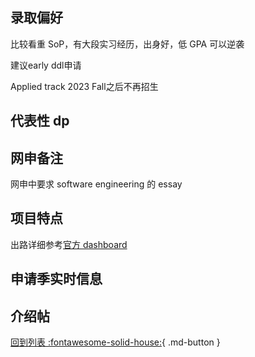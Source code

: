 ## 录取偏好

比较看重 SoP，有大段实习经历，出身好，低 GPA 可以逆袭

建议early ddl申请

Applied track 2023 Fall之后不再招生

## 代表性 dp

## 网申备注

网申中要求 software engineering 的 essay

## 项目特点

出路详细参考[官方 dashboard](https://www.cmu.edu/career/outcomes/post-grad-dashboard.html)

## 申请季实时信息

## 介绍帖

[回到列表 :fontawesome-solid-house:](grade.md){ .md-button }
